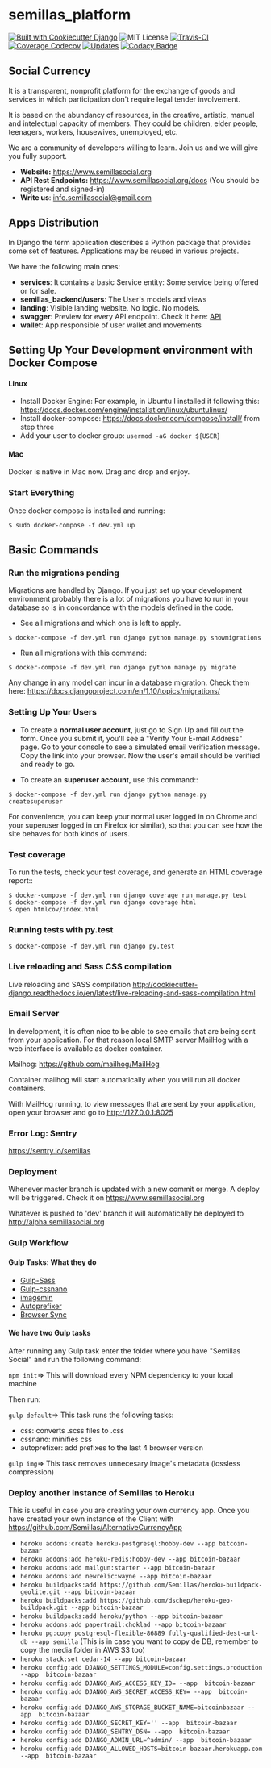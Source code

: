 # semillas_platform

[![Built with Cookiecutter Django](https://img.shields.io/badge/built%20with-Cookiecutter%20Django-ff69b4.svg)](https://github.com/pydanny/cookiecutter-django/)
![MIT License](https://img.shields.io/github/license/mashape/apistatus.svg?maxAge=2592000)
[![Travis-CI](https://travis-ci.org/Semillas/semillas_platform.svg?branch=master)](https://travis-ci.org/Semillas/semillas_platform)
[![Coverage Codecov](https://codecov.io/gh/Semillas/semillas_platform/branch/master/graph/badge.svg)](https://codecov.io/gh/Semillas/semillas_platform)
[![Updates](https://pyup.io/repos/github/Semillas/semillas_platform/shield.svg)](https://pyup.io/repos/github/Semillas/semillas_platform/)
[![Codacy Badge](https://api.codacy.com/project/badge/Grade/36d1eabaab3b43c4bcc90704266e788f)](https://www.codacy.com/app/iesteban/semillas_platform?utm_source=github.com&amp;utm_medium=referral&amp;utm_content=Semillas/semillas_platform&amp;utm_campaign=Badge_Grade)



## Social Currency


It is a transparent, nonprofit platform for the exchange of goods and services in which participation don't require legal tender involvement.

It is based on the abundancy of resources, in the creative, artistic, manual and intelectual capacity of members. They could be children, elder people, teenagers, workers, housewives, unemployed, etc.

We are a community of developers willing to learn. Join us and we will give you fully support.

* **Website:** https://www.semillasocial.org
* **API Rest Endpoints:** https://www.semillasocial.org/docs (You should be registered and signed-in)
* **Write us**: info.semillasocial@gmail.com


## Apps Distribution
In Django the term application describes a Python package that provides some
set of features. Applications may be reused in various projects.

We have the following main ones:
* **services**: It contains a basic Service entity: Some service being offered or for sale.
* **semillas_backend/users**: The User's models and views
* **landing**: Visible landing website. No logic. No models.
* **swagger**: Preview for every API endpoint. Check it here:  [API](https://www.semillasocial.org/docs/)
* **wallet**: App responsible of user wallet and movements



## Setting Up Your Development environment with Docker Compose

#### Linux

* Install Docker Engine:
  For example, in Ubuntu I installed it following this:
  https://docs.docker.com/engine/installation/linux/ubuntulinux/
* Install docker-compose:
  https://docs.docker.com/compose/install/ from step three
* Add your user to docker group: `usermod -aG docker ${USER}`


#### Mac
  Docker is native in Mac now. Drag and drop and enjoy.

### Start Everything
Once docker compose is installed and running:

```$ sudo docker-compose -f dev.yml up```


## Basic Commands

### Run the migrations pending
Migrations are handled by Django. If you just set up your development environment
probably there is a lot of migrations you have to run in your database so is in
concordance with the models defined in the code.

* See all migrations and which one is left to apply.

 ```$ docker-compose -f dev.yml run django python manage.py showmigrations```
* Run all migrations with this command:

 ```$ docker-compose -f dev.yml run django python manage.py migrate```

Any change in any model can incur in a database migration. Check them here:
https://docs.djangoproject.com/en/1.10/topics/migrations/

### Setting Up Your Users

* To create a **normal user account**, just go to Sign Up and fill out the form. Once you submit it, you'll see a "Verify Your E-mail Address" page. Go to your console to see a simulated email verification message. Copy the link into your browser. Now the user's email should be verified and ready to go.

* To create an **superuser account**, use this command::

 ```$ docker-compose -f dev.yml run django python manage.py createsuperuser```

For convenience, you can keep your normal user logged in on Chrome and your superuser logged in on Firefox (or similar), so that you can see how the site behaves for both kinds of users.

### Test coverage
To run the tests, check your test coverage, and generate an HTML coverage report::

```
$ docker-compose -f dev.yml run django coverage run manage.py test
$ docker-compose -f dev.yml run django coverage html
$ open htmlcov/index.html
```
### Running tests with py.test

 ```$ docker-compose -f dev.yml run django py.test```


### Live reloading and Sass CSS compilation

Live reloading and SASS compilation http://cookiecutter-django.readthedocs.io/en/latest/live-reloading-and-sass-compilation.html



### Email Server

In development, it is often nice to be able to see emails that are being sent from your application. For that reason local SMTP server MailHog with a web interface is available as docker container.

Mailhog: https://github.com/mailhog/MailHog

Container mailhog will start automatically when you will run all docker containers.

With MailHog running, to view messages that are sent by your application, open your browser and go to http://127.0.0.1:8025


### Error Log: Sentry

https://sentry.io/semillas



### Deployment

Whenever master branch is updated with a new commit or merge. A deploy will be triggered.
Check it on https://www.semillasocial.org

Whatever is pushed to 'dev' branch it will automatically be deployed to http://alpha.semillasocial.org


### Gulp Workflow

#### Gulp Tasks: What they do

+ [Gulp-Sass](https://www.npmjs.com/package/gulp-sass)
+ [Gulp-cssnano](https://www.npmjs.com/package/gulp-cssnano)
+ [imagemin](https://www.npmjs.com/package/imagemin)
+ [Autoprefixer](https://www.npmjs.com/package/autoprefixer)
+ [Browser Sync](https://www.npmjs.com/package/browser-sync)

#### We have two Gulp tasks

After running any Gulp task enter the folder where you have "Semillas Social" and run the following command:

```npm init```=> This will download every NPM dependency to your local machine

Then run:

```gulp default```=> This task runs the following tasks:

+ css: converts .scss files to .css
+ cssnano: minifies css
+ autoprefixer: add prefixes to the last 4 browser version

```gulp img```=> This task removes unnecesary image's metadata (lossless compression)


### Deploy another instance of Semillas to Heroku
This is useful in case you are creating your own currency app. Once you have created your own instance of the Client with https://github.com/Semillas/AlternativeCurrencyApp

+ `heroku addons:create heroku-postgresql:hobby-dev --app bitcoin-bazaar`
+ `heroku addons:add heroku-redis:hobby-dev --app bitcoin-bazaar`
+ `heroku addons:add mailgun:starter --app bitcoin-bazaar`
+ `heroku addons:add newrelic:wayne --app bitcoin-bazaar`
+ `heroku buildpacks:add https://github.com/Semillas/heroku-buildpack-geolite.git --app bitcoin-bazaar`
+ `heroku buildpacks:add https://github.com/dschep/heroku-geo-buildpack.git --app bitcoin-bazaar`
+ `heroku buildpacks:add heroku/python --app bitcoin-bazaar`
+ `heroku addons:add papertrail:choklad --app bitcoin-bazaar`
+ `heroku pg:copy postgresql-flexible-86889 fully-qualified-dest-url-db --app semilla` (This is in case you want to copy de DB, remember to copy the media folder in AWS S3 too)
+ `heroku stack:set cedar-14 --app bitcoin-bazaar`
+ `heroku config:add DJANGO_SETTINGS_MODULE=config.settings.production --app  bitcoin-bazaar`
+ `heroku config:add DJANGO_AWS_ACCESS_KEY_ID= --app  bitcoin-bazaar`
+ `heroku config:add DJANGO_AWS_SECRET_ACCESS_KEY= --app  bitcoin-bazaar`
+ `heroku config:add DJANGO_AWS_STORAGE_BUCKET_NAME=bitcoinbazaar --app  bitcoin-bazaar`
+ `heroku config:add DJANGO_SECRET_KEY='' --app  bitcoin-bazaar`
+ `heroku config:add DJANGO_SENTRY_DSN= --app  bitcoin-bazaar`
+ `heroku config:add DJANGO_ADMIN_URL=^admin/ --app  bitcoin-bazaar`
+ `heroku config:add DJANGO_ALLOWED_HOSTS=bitcoin-bazaar.herokuapp.com --app  bitcoin-bazaar`
